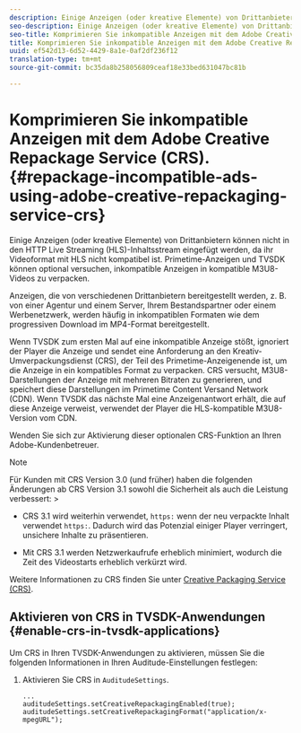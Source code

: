 ```yaml
---
description: Einige Anzeigen (oder kreative Elemente) von Drittanbietern können nicht in den HTTP Live Streaming (HLS)-Inhaltsstream eingefügt werden, da ihr Videoformat mit HLS nicht kompatibel ist. Primetime-Anzeigen und TVSDK können optional versuchen, inkompatible Anzeigen in kompatible M3U8-Videos zu verpacken.
seo-description: Einige Anzeigen (oder kreative Elemente) von Drittanbietern können nicht in den HTTP Live Streaming (HLS)-Inhaltsstream eingefügt werden, da ihr Videoformat mit HLS nicht kompatibel ist. Primetime-Anzeigen und TVSDK können optional versuchen, inkompatible Anzeigen in kompatible M3U8-Videos zu verpacken.
seo-title: Komprimieren Sie inkompatible Anzeigen mit dem Adobe Creative Repackage Service (CRS).
title: Komprimieren Sie inkompatible Anzeigen mit dem Adobe Creative Repackage Service (CRS).
uuid: ef542d13-6d52-4429-8a1e-0af2df236f12
translation-type: tm+mt
source-git-commit: bc35da8b258056809ceaf18e33bed631047bc81b

---
```



# Komprimieren Sie inkompatible Anzeigen mit dem Adobe Creative Repackage Service (CRS). {#repackage-incompatible-ads-using-adobe-creative-repackaging-service-crs}

Einige Anzeigen (oder kreative Elemente) von Drittanbietern können nicht in den HTTP Live Streaming (HLS)-Inhaltsstream eingefügt werden, da ihr Videoformat mit HLS nicht kompatibel ist. Primetime-Anzeigen und TVSDK können optional versuchen, inkompatible Anzeigen in kompatible M3U8-Videos zu verpacken.

Anzeigen, die von verschiedenen Drittanbietern bereitgestellt werden, z. B. von einer Agentur und einem Server, Ihrem Bestandspartner oder einem Werbenetzwerk, werden häufig in inkompatiblen Formaten wie dem progressiven Download im MP4-Format bereitgestellt.

Wenn TVSDK zum ersten Mal auf eine inkompatible Anzeige stößt, ignoriert der Player die Anzeige und sendet eine Anforderung an den Kreativ-Umverpackungsdienst (CRS), der Teil des Primetime-Anzeigenende ist, um die Anzeige in ein kompatibles Format zu verpacken. CRS versucht, M3U8-Darstellungen der Anzeige mit mehreren Bitraten zu generieren, und speichert diese Darstellungen im Primetime Content Versand Network (CDN). Wenn TVSDK das nächste Mal eine Anzeigenantwort erhält, die auf diese Anzeige verweist, verwendet der Player die HLS-kompatible M3U8-Version vom CDN.

Wenden Sie sich zur Aktivierung dieser optionalen CRS-Funktion an Ihren Adobe-Kundenbetreuer.

>[!NOTE]
>
>Für Kunden mit CRS Version 3.0 (und früher) haben die folgenden Änderungen ab CRS Version 3.1 sowohl die Sicherheit als auch die Leistung verbessert: >
>* CRS 3.1 wird weiterhin verwendet, `https:` wenn der neu verpackte Inhalt verwendet `https:`. Dadurch wird das Potenzial einiger Player verringert, unsichere Inhalte zu präsentieren.
   >
   >
* Mit CRS 3.1 werden Netzwerkaufrufe erheblich minimiert, wodurch die Zeit des Videostarts erheblich verkürzt wird.
>



Weitere Informationen zu CRS finden Sie unter [Creative Packaging Service (CRS)](../../../../../dynamic-ad-insertion/creative-repackaging-service/crs-overview.md).

## Aktivieren von CRS in TVSDK-Anwendungen {#enable-crs-in-tvsdk-applications}

Um CRS in Ihren TVSDK-Anwendungen zu aktivieren, müssen Sie die folgenden Informationen in Ihren Auditude-Einstellungen festlegen:

1. Aktivieren Sie CRS in `AuditudeSettings`.

   ```
   ... 
   auditudeSettings.setCreativeRepackagingEnabled(true); 
   auditudeSettings.setCreativeRepackagingFormat("application/x-mpegURL"); 
   ```
